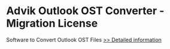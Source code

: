 # Advik Outlook OST Converter - Migration License
Software to Convert Outlook OST Files
[>> Detailed information](https://secure.shareit.com/shareit/product.html?productid=300857075&affiliateid=200057808)